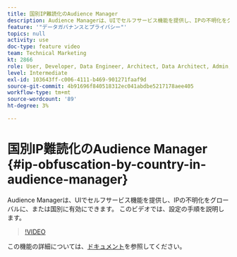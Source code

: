```yaml
---
title: 国別IP難読化のAudience Manager
description: Audience Managerは、UIでセルフサービス機能を提供し、IPの不明化をグローバルに、または国別に有効にできます。 このビデオでは、設定の手順を説明します。
feature: '"データガバナンスとプライバシー"'
topics: null
activity: use
doc-type: feature video
team: Technical Marketing
kt: 2866
role: User, Developer, Data Engineer, Architect, Data Architect, Admin, Leader
level: Intermediate
exl-id: 103643ff-c006-4111-b469-901271faaf9d
source-git-commit: 4b91696f840518312ec041abdbe5217178aee405
workflow-type: tm+mt
source-wordcount: '89'
ht-degree: 3%

---
```


# 国別IP難読化のAudience Manager {#ip-obfuscation-by-country-in-audience-manager}

Audience Managerは、UIでセルフサービス機能を提供し、IPの不明化をグローバルに、または国別に有効にできます。 このビデオでは、設定の手順を説明します。

>[!VIDEO](https://video.tv.adobe.com/v/27218/?quality=9)

この機能の詳細については、[ドキュメント](https://experiencecloud.adobe.com/resources/help/en_US/aam/ip-obfuscation.html)を参照してください。
